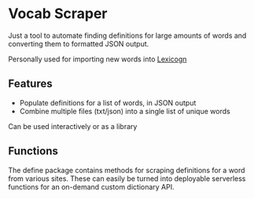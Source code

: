 # Vocab Scraper

Just a tool to automate finding definitions for large amounts of words and converting them to formatted JSON output.

Personally used for importing new words into [Lexicogn](https://github.com/evad1n/lexicogn)

## Features

- Populate definitions for a list of words, in JSON output
- Combine multiple files (txt/json) into a single list of unique words

Can be used interactively or as a library

## Functions

The define package contains methods for scraping definitions for a word from various sites. These can easily be turned into deployable serverless functions for an on-demand custom dictionary API.